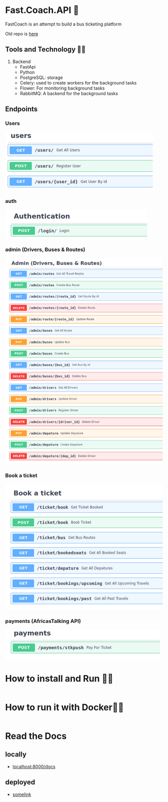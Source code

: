 # Fast.Coach.API 📌
FastCoach is an attempt to build a  bus ticketing platform 

Old repo is [here](https://github.com/flavian-anselmo/fast-coach-api)



## Tools and Technology 👩‍💻
1. Backend 
    - FastApi
    - Python
    - PostgreSQL: storage 
    - Celery: used to create workers for the background tasks 
    - Flower: For monitoring background tasks 
    - RabbitMQ: A backend for the background tasks 

## Endpoints
### Users
![users](assets/users.png)
### auth
![auth](assets/auth.png)
### admin (Drivers, Buses & Routes)
![admin](assets/admin.png)
### Book a ticket 
![tickets](assets/ticket.png)
### payments (AfricasTalking API)
![pay](assets/pay.png)


# How to install and Run 🏃‍♂️

```bash 

```
# How to run it with Docker🏃‍♂️

```bash

``` 
# Read the Docs 
## locally 
- [localhost:8000/docs](https://localhost:8000/dcos)
## deployed
- [somelink]()